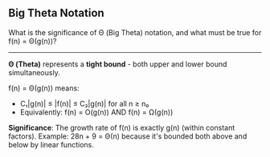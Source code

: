 ## Big Theta Notation

What is the significance of Θ (Big Theta) notation, and what must be true for f(n) = Θ(g(n))?

---

**Θ (Theta)** represents a **tight bound** - both upper and lower bound simultaneously.

f(n) = Θ(g(n)) means:
- C₁|g(n)| ≤ |f(n)| ≤ C₂|g(n)| for all n ≥ n₀
- Equivalently: f(n) = O(g(n)) AND f(n) = Ω(g(n))

**Significance**: The growth rate of f(n) is exactly g(n) (within constant factors). Example: 28n + 9 = Θ(n) because it's bounded both above and below by linear functions.

